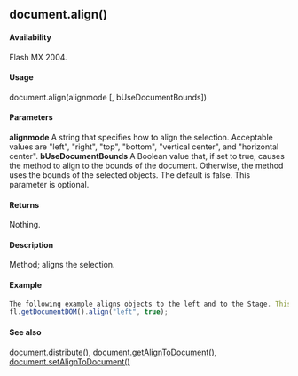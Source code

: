 ## document.align()

#### Availability

Flash MX 2004.

#### Usage

document.align(alignmode \[, bUseDocumentBounds\])

#### Parameters

**alignmode** A string that specifies how to align the selection. Acceptable values are "left", "right", "top", "bottom", "vertical center", and "horizontal center".
**bUseDocumentBounds** A Boolean value that, if set to true, causes the method to align to the bounds of the document. Otherwise, the method uses the bounds of the selected objects. The default is false. This parameter is optional.

#### Returns

Nothing.

#### Description

Method; aligns the selection.

#### Example

```javascript
The following example aligns objects to the left and to the Stage. This is equivalent to turning on the To Stage setting in the Align panel and clicking the Align to Left button:
fl.getDocumentDOM().align("left", true);

```
#### See also

[document.distribute()](../Document_object/docume49.md), [document.getAlignToDocument()](../Document_object/docume72.md), [document.setAlignToDocument()](../Document_object/docum450.md)
